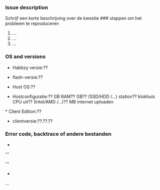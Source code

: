 <!--- 
Voordat u een issue maakt, zorg ervoor dat: 1. uw titel en de inhoud is niet verwarrend of tevreden-minder.
  2. alle teksten zijn geschreven in goede Engels.
Als het een bug of probleem: 1. deze bug kan worden gereproduceerd.
  2. deze bug kan worden gevonden in de laatste build.
  3. stortplaatsen, backtraces of bestanden worden geleverd.
  4. het is u zelf die deze bug als eerste voorkomt.
Als het een advies of een nieuwe functie vragen: 1. deze functie bestaat niet in de laatste build.
  2. deze functie is een logische en duidelijke.
  3. het is u die eerst komen met het idee.
 
While sending issues, please provide as much information as you could, or our developers might got stuck or confused when looking into your issue. 
So let's begin :)
-->

### Issue description
<!--- Use our forum https://forums.nukkit.io for questions -->
Schrijf een korte beschrijving over de kwestie ### stappen om het probleem te reproduceren <!---ons Helpen bij het vinden van het probleem door het toevoegen van stappen voor het reproduceren van het probleem--> 
1. ...
2. ...
3. ...

### OS and versions
<!---Gebruik de ':about' command in Habbzy--> 
* Habbzy versie:?? 
<!---Net schrijf niet "laatste" hier--> 
<!---Gebruik ' flash-versie ' in de opdrachtregel--> 
* flash-versie:??
<!--Welk systeem opent u uw Habbzy in? Linux? Windows? Schrijf het hier--> 
* Host OS:??
<!---Apparaat en host configuratie, zoals: 8GB RAM, 12-core Intel X5650 CPU, 100 Mb internet uploaden. kan je hen uit host provider of hardware informatie software--> 
* Hostconfiguratie:?? GB RAM?? GB?? (SSD/HDD /...) station?? klokhuis CPU uit?? (Intel/AMD /...)?? MB internet uploaden 
<!---Windows 10? Androïde? iOS? Simulatoren met x86 platform?--> * Client Edition:??
<!---Versie, zoals 1.2, 1.3 of 1.4 build 1 enzovoort--> 
* clientversie:??.??.??

### Error code, backtrace of andere bestanden 
<!---gebruik gist of iets anders en voeg links hier--> 
* 
''' 
<!---Kopiëren en plakken van uw backtrace hier...--> '''
*
...
